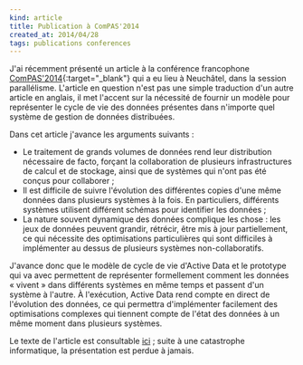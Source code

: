 ```yaml
---
kind: article
title: Publication à ComPAS'2014
created_at: 2014/04/28
tags: publications conferences
---
```


J'ai récemment présenté un article à la conférence francophone
[ComPAS'2014](http://compas2014.unine.ch "ComPAS'2014"){:target="_blank"}
qui a eu lieu à Neuchâtel, dans la session parallélisme. L'article en question n'est pas une simple traduction d'un autre article en anglais,
il met l'accent sur la nécessité de fournir un modèle pour représenter le cycle de vie des données présentes dans n'importe quel système de
gestion de données distribuées.<!--more-->

Dans cet article j'avance les arguments suivants&nbsp;:

* Le traitement de grands volumes de données rend leur distribution nécessaire de facto, forçant la collaboration de plusieurs infrastructures
	de calcul et de stockage, ainsi que de systèmes qui n'ont pas été conçus pour collaborer ;
* Il est difficile de suivre l'évolution des différentes copies d'une même données dans plusieurs systèmes à la fois. En particuliers,
	différents systèmes utilisent différent schémas pour identifier les données ;
* La nature souvent dynamique des données complique les chose : les jeux de données peuvent grandir, rétrécir, être mis à jour partiellement,
	ce qui nécessite des optimisations particulières qui sont difficiles à implémenter au dessus de plusieurs systèmes non-collaboratifs.

J'avance donc que le modèle de cycle de vie d'Active Data et le prototype qui va avec permettent de représenter formellement comment les données
&laquo;&nbsp;vivent&nbsp;&raquo; dans différents systèmes en même temps et passent d'un système à l'autre. À l'exécution, Active Data rend compte
en direct de l'évolution des données, ce qui permettra d'implémenter facilement des optimisations complexes qui tiennent compte de l'état des
données à un même moment dans plusieurs systèmes.

Le texte de l'article est consultable [ici](/download/renpar_2014.pdf "ComPAS'2014")&nbsp;;
suite à une catastrophe informatique, la présentation est perdue à jamais.
